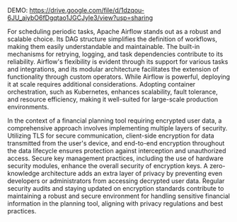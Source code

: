 DEMO: https://drive.google.com/file/d/1dzqou-6JU_aiybO6fDgqtao1JGCJyle3/view?usp=sharing
      



For scheduling periodic tasks, Apache Airflow stands out as a robust and scalable choice. Its DAG structure simplifies the definition of workflows, making them easily understandable and maintainable. The built-in mechanisms for retrying, logging, and task dependencies contribute to its reliability. Airflow's flexibility is evident through its support for various tasks and integrations, and its modular architecture facilitates the extension of functionality through custom operators. While Airflow is powerful, deploying it at scale requires additional considerations. Adopting container orchestration, such as Kubernetes, enhances scalability, fault tolerance, and resource efficiency, making it well-suited for large-scale production environments.

In the context of a financial planning tool requiring encrypted user data, a comprehensive approach involves implementing multiple layers of security. Utilizing TLS for secure communication, client-side encryption for data transmitted from the user's device, and end-to-end encryption throughout the data lifecycle ensures protection against interception and unauthorized access. Secure key management practices, including the use of hardware security modules, enhance the overall security of encryption keys. A zero-knowledge architecture adds an extra layer of privacy by preventing even developers or administrators from accessing decrypted user data. Regular security audits and staying updated on encryption standards contribute to maintaining a robust and secure environment for handling sensitive financial information in the planning tool, aligning with privacy regulations and best practices.
